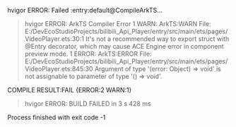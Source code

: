 hvigor ERROR: Failed :entry:default@CompileArkTS... 
> hvigor ERROR: ArkTS Compiler Error
1 WARN: ArkTS:WARN File: E:/DevEcoStudioProjects/bilibili_Api_Player/entry/src/main/ets/pages/VideoPlayer.ets:30:1
 It's not a recommended way to export struct with @Entry decorator, which may cause ACE Engine error in component preview mode.
1 ERROR: ArkTS:ERROR File: E:/DevEcoStudioProjects/bilibili_Api_Player/entry/src/main/ets/pages/VideoPlayer.ets:845:30
 Argument of type '(error: Object) => void' is not assignable to parameter of type '() => void'.


COMPILE RESULT:FAIL {ERROR:2 WARN:1}
> hvigor ERROR: BUILD FAILED in 3 s 428 ms 

Process finished with exit code -1
